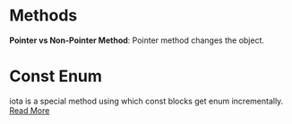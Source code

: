 # Methods

**Pointer vs Non-Pointer Method**: Pointer method changes the object.

# Const Enum

iota is a special method using which const blocks get enum incrementally. [Read More](https://splice.com/blog/iota-elegant-constants-golang/)
